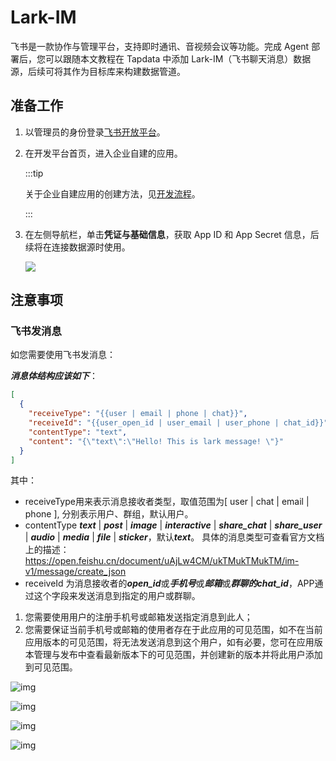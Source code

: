 # Lark-IM


飞书是一款协作与管理平台，支持即时通讯、音视频会议等功能。完成 Agent 部署后，您可以跟随本文教程在 Tapdata 中添加  Lark-IM（飞书聊天消息）数据源，后续可将其作为目标库来构建数据管道。

## <span id="prerequisite">准备工作</span>

1. 以管理员的身份登录[飞书开放平台](https://open.feishu.cn/app)。

2. 在开发平台首页，进入企业自建的应用。

   :::tip

   关于企业自建应用的创建方法，见[开发流程](https://open.feishu.cn/document/home/introduction-to-custom-app-development/self-built-application-development-process)。

   :::

3. 在左侧导航栏，单击**凭证与基础信息**，获取 App ID 和 App Secret 信息，后续将在连接数据源时使用。

   ![](../../images/obtain_feishu_app_ak.png)

## 注意事项

### 飞书发消息

如您需要使用飞书发消息：

***消息体结构应该如下***：

```json
[
  {
    "receiveType": "{{user | email | phone | chat}}",
    "receiveId": "{{user_open_id | user_email | user_phone | chat_id}}",
    "contentType": "text",
    "content": "{\"text\":\"Hello! This is lark message! \"}"
  }
]
```

其中：

- receiveType用来表示消息接收者类型，取值范围为[ user | chat | email | phone ], 分别表示用户、群组，默认用户。
- contentType ***text*** | ***post*** | ***image*** | ***interactive*** | ***share_chat*** | ***share_user*** | ***audio*** | ***media*** | ***file*** | ***sticker***，默认***text***。 具体的消息类型可查看官方文档上的描述：https://open.feishu.cn/document/uAjLw4CM/ukTMukTMukTM/im-v1/message/create_json
- receiveId 为消息接收者的***open_id***或***手机号***或***邮箱***或***群聊的chat_id***，APP通过这个字段来发送消息到指定的用户或群聊。

1. 您需要使用用户的注册手机号或邮箱发送指定消息到此人；
2. 您需要保证当前手机号或邮箱的使用者存在于此应用的可见范围，如不在当前应用版本的可见范围，将无法发送消息到这个用户，如有必要，您可在应用版本管理与发布中查看最新版本下的可见范围，并创建新的版本并将此用户添加到可见范围。

![img](https://tapdata-bucket-01.oss-cn-beijing.aliyuncs.com/FeiShu/doc/version.PNG)

![img](https://tapdata-bucket-01.oss-cn-beijing.aliyuncs.com/FeiShu/doc/rang.PNG)

![img](https://tapdata-bucket-01.oss-cn-beijing.aliyuncs.com/FeiShu/doc/createdVersion.PNG)

![img](https://tapdata-bucket-01.oss-cn-beijing.aliyuncs.com/FeiShu/doc/modifyRang.PNG)
